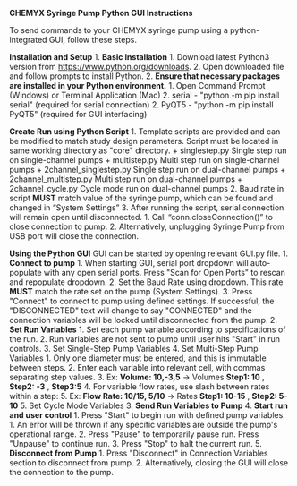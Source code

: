 **CHEMYX Syringe Pump Python GUI Instructions**

To send commands to your CHEMYX syringe pump using a python-integrated GUI, follow these steps.

**Installation and Setup**
	1. **Basic Installation**
		1. Download latest Python3 version from https://www.python.org/downloads.
		2. Open downloaded file and follow prompts to install Python.
	2. **Ensure that necessary packages are installed in your Python environment.**
		1. Open Command Prompt (Windows) or Terminal Application (Mac)
		2. serial - "python -m pip install serial" (required for serial connection)
		2. PyQT5 - "python -m pip install PyQT5" (required for GUI interfacing)

**Create Run using Python Script**
	1. Template scripts are provided and can be modified to match study design parameters. Script must be located in same working directory as "core" directory.
		+ singlestep.py				Single step run on single-channel pumps
		+ multistep.py	 			Multi step run on single-channel pumps
		+ 2channel_singlestep.py	Single step run on dual-channel pumps
		+ 2channel_multistep.py		Multi step run on dual-channel pumps
		+ 2channel_cycle.py			Cycle mode run on dual-channel pumps
	2. Baud rate in script **MUST** match value of the syringe pump, which can be found and changed in “System Settings”
	3. After running the script, serial connection will remain open until disconnected.
		1. Call “conn.closeConnection()” to close connection to pump.
		2. Alternatively, unplugging Syringe Pump from USB port will close the connection.

**Using the Python GUI**
	GUI can be started by opening relevant GUI.py file.
	1. **Connect to pump**
		1. When starting GUI, serial port dropdown will auto-populate with any open serial ports. Press "Scan for Open Ports" to rescan and repopulate dropdown.
		2. Set the Baud Rate using dropdown. This rate **MUST** match the rate set on the pump (System Settings).
		3. Press "Connect" to connect to pump using defined settings. If successful, the "DISCONNECTED" text will change to say "CONNECTED" and the connection variables will be locked until disconnected from the pump.
	2. **Set Run Variables**
		1. Set each pump variable according to specifications of the run.
		2. Run variables are not sent to pump until user hits "Start" in run controls.
		3. Set Single-Step Pump Variables
		4. Set Multi-Step Pump Variables
			1. Only one diameter must be entered, and this is immutable between steps.
			2. Enter each variable into relevant cell, with commas separating step values.
			3. Ex: **Volume: 10,-3,5** -> Volumes **Step1: 10** , **Step2: -3** , **Step3:5**
			4. For variable flow rates, use slash between rates within a step:
			5. Ex: **Flow Rate: 10/15, 5/10** -> Rates **Step1: 10-15** , **Step2: 5-10**
		5. Set Cycle Mode Variables
	3. **Send Run Variables to Pump**
	4. **Start run and user control**
		1. Press "Start" to begin run with defined pump variables.
			1. An error will be thrown if any specific variables are outside the pump's operational range.
		2. Press "Pause" to temporarily pause run. Press "Unpause" to continue run.
		3. Press "Stop" to halt the current run.
	5. **Disconnect from Pump**
		1. Press "Disconnect" in Connection Variables section to disconnect from pump.
		2. Alternatively, closing the GUI will close the connection to the pump.